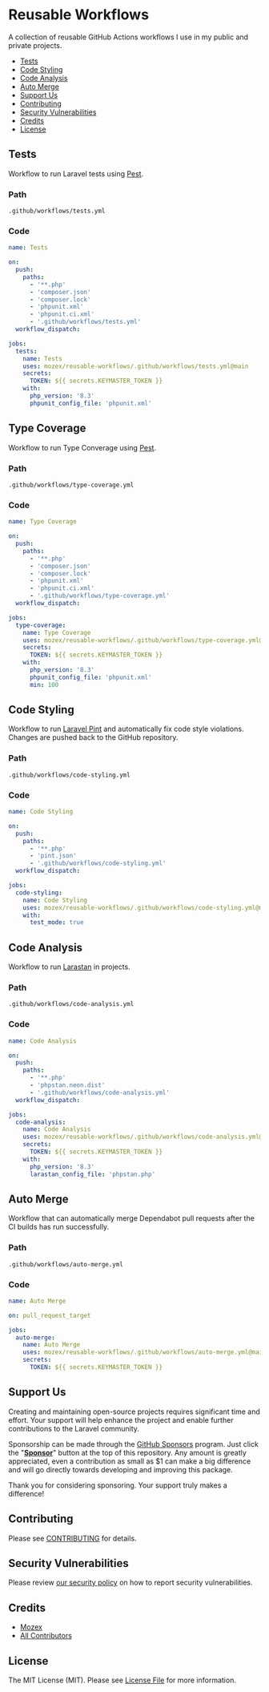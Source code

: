 # Reusable Workflows
A collection of reusable GitHub Actions workflows I use in my public and private projects.

- [Tests](#tests)
- [Code Styling](#code-styling)
- [Code Analysis](#code-analysis)
- [Auto Merge](#auto-merge)
- [Support Us](#support-us)
- [Contributing](#contributing)
- [Security Vulnerabilities](#security-vulnerabilities)
- [Credits](#credits)
- [License](#license)

## Tests

Workflow to run Laravel tests using [Pest](https://pestphp.com).

### Path

```
.github/workflows/tests.yml
```

### Code

```yml
name: Tests

on:
  push:
    paths:
      - '**.php'
      - 'composer.json'
      - 'composer.lock'
      - 'phpunit.xml'
      - 'phpunit.ci.xml'
      - '.github/workflows/tests.yml'
  workflow_dispatch:

jobs:
  tests:
    name: Tests
    uses: mozex/reusable-workflows/.github/workflows/tests.yml@main
    secrets:
      TOKEN: ${{ secrets.KEYMASTER_TOKEN }}
    with:
      php_version: '8.3'
      phpunit_config_file: 'phpunit.xml'
```

## Type Coverage

Workflow to run Type Converage using [Pest](https://pestphp.com/docs/type-coverage).

### Path

```
.github/workflows/type-coverage.yml
```

### Code

```yml
name: Type Coverage

on:
  push:
    paths:
      - '**.php'
      - 'composer.json'
      - 'composer.lock'
      - 'phpunit.xml'
      - 'phpunit.ci.xml'
      - '.github/workflows/type-coverage.yml'
  workflow_dispatch:

jobs:
  type-coverage:
    name: Type Coverage
    uses: mozex/reusable-workflows/.github/workflows/type-coverage.yml@main
    secrets:
      TOKEN: ${{ secrets.KEYMASTER_TOKEN }}
    with:
      php_version: '8.3'
      phpunit_config_file: 'phpunit.xml'
      min: 100
```

## Code Styling

Workflow to run [Laravel Pint](https://github.com/laravel/pint) and automatically fix code style violations. Changes are
pushed back to the GitHub repository.

### Path
```
.github/workflows/code-styling.yml
```

### Code
```yml
name: Code Styling

on:
  push:
    paths:
      - '**.php'
      - 'pint.json'
      - '.github/workflows/code-styling.yml'
  workflow_dispatch:

jobs:
  code-styling:
    name: Code Styling
    uses: mozex/reusable-workflows/.github/workflows/code-styling.yml@main
    with:
      test_mode: true
```

## Code Analysis

Workflow to run [Larastan](https://github.com/larastan/larastan) in projects.

### Path
```
.github/workflows/code-analysis.yml
```

### Code
```yml
name: Code Analysis

on:
  push:
    paths:
      - '**.php'
      - 'phpstan.neon.dist'
      - '.github/workflows/code-analysis.yml'
  workflow_dispatch:

jobs:
  code-analysis:
    name: Code Analysis
    uses: mozex/reusable-workflows/.github/workflows/code-analysis.yml@main
    secrets:
      TOKEN: ${{ secrets.KEYMASTER_TOKEN }}
    with:
      php_version: '8.3'
      larastan_config_file: 'phpstan.php'
```

## Auto Merge

Workflow that can automatically merge Dependabot pull requests after the CI builds has run successfully.

### Path

```
.github/workflows/auto-merge.yml
```

### Code

```yml
name: Auto Merge

on: pull_request_target

jobs:
  auto-merge:
    name: Auto Merge
    uses: mozex/reusable-workflows/.github/workflows/auto-merge.yml@main
    secrets:
      TOKEN: ${{ secrets.KEYMASTER_TOKEN }}
```

## Support Us

Creating and maintaining open-source projects requires significant time and effort. Your support will help enhance the
project and enable further contributions to the Laravel community.

Sponsorship can be made through the [GitHub Sponsors](https://github.com/sponsors/mozex) program. Just click the "**[Sponsor](https://github.com/sponsors/mozex)**" button at the top of this repository. Any amount is greatly appreciated, even a contribution as small as $1 can make a big difference and will go directly towards developing and improving this package.

Thank you for considering sponsoring. Your support truly makes a difference!

## Contributing

Please see [CONTRIBUTING](CONTRIBUTING.md) for details.

## Security Vulnerabilities

Please review [our security policy](../../security/policy) on how to report security vulnerabilities.

## Credits

- [Mozex](https://github.com/mozex)
- [All Contributors](../../contributors)

## License

The MIT License (MIT). Please see [License File](LICENSE.md) for more information.